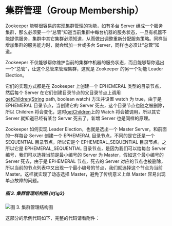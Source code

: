 # 集群管理（Group Membership）

Zookeeper 能够很容易的实现集群管理的功能，如有多台 Server 组成一个服务集群，那么必须要一个“总管”知道当前集群中每台机器的服务状态，一旦有机器不能提供服务，集群中其它集群必须知道，从而做出调整重新分配服务策略。同样当增加集群的服务能力时，就会增加一台或多台 Server，同样也必须让“总管”知道。

Zookeeper 不仅能够帮你维护当前的集群中机器的服务状态，而且能够帮你选出一个“总管”，让这个总管来管理集群，这就是 Zookeeper 的另一个功能 Leader Election。

它们的实现方式都是在 Zookeeper 上创建一个 EPHEMERAL 类型的目录节点，然后每个 Server 在它们创建目录节点的父目录节点上调用[getChildren](http://hadoop.apache.org/zookeeper/docs/r3.2.2/api/org/apache/zookeeper/ZooKeeper.html#getChildren%28java.lang.String,%20boolean%29)\([String](http://java.sun.com/javase/6/docs/api/java/lang/String.html?is-external=true) path, boolean watch\) 方法并设置 watch 为 true，由于是 EPHEMERAL 目录节点，当创建它的 Server 死去，这个目录节点也随之被删除，所以 Children 将会变化，这时[getChildren](http://hadoop.apache.org/zookeeper/docs/r3.2.2/api/org/apache/zookeeper/ZooKeeper.html#getChildren%28java.lang.String,%20boolean%29)上的 Watch 将会被调用，所以其它 Server 就知道已经有某台 Server 死去了。新增 Server 也是同样的原理。

Zookeeper 如何实现 Leader Election，也就是选出一个 Master Server。和前面的一样每台 Server 创建一个 EPHEMERAL 目录节点，不同的是它还是一个 SEQUENTIAL 目录节点，所以它是个 EPHEMERAL\_SEQUENTIAL 目录节点。之所以它是 EPHEMERAL\_SEQUENTIAL 目录节点，是因为我们可以给每台 Server 编号，我们可以选择当前是最小编号的 Server 为 Master，假如这个最小编号的 Server 死去，由于是 EPHEMERAL 节点，死去的 Server 对应的节点也被删除，所以当前的节点列表中又出现一个最小编号的节点，我们就选择这个节点为当前 Master。这样就实现了动态选择 Master，避免了传统意义上单 Master 容易出现单点故障的问题。

##### 图 3. 集群管理结构图 {#fig3}

![](https://www.ibm.com/developerworks/cn/opensource/os-cn-zookeeper/image003.gif "图 3. 集群管理结构图")

这部分的示例代码如下，完整的代码请看附件：


